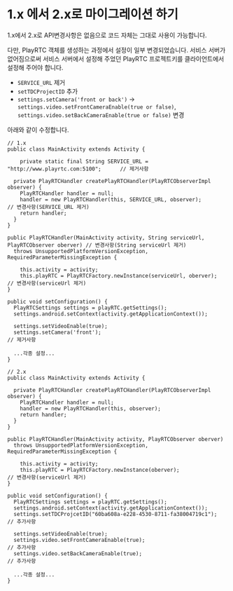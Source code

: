 # 1.x 에서 2.x로 마이그레이션 하기
1.x에서 2.x로 API변경사항은 없음으로 코드 자체는 그대로 사용이 가능합니다.

다만, PlayRTC 객체를 생성하는 과정에서 설정이 일부 변경되었습니다. 서비스 서버가 없어짐으로써 서비스 서버에서 설정해 주었던 PlayRTC 프로젝트키를 클라이언트에서 설정해 주어야 합니다.

- `SERVICE_URL` 제거
- `setTDCProjectID` 추가
- `settings.setCamera('front or back')` -> `settings.video.setFrontCameraEnable(true or false)`, `settings.video.setBackCameraEnable(true or false)` 변경

아래와 같이 수정합니다.

```Android
// 1.x
public class MainActivity extends Activity {

	private static final String SERVICE_URL = "http://www.playrtc.com:5100";      // 제거사항

  private PlayRTCHandler createPlayRTCHandler(PlayRTCObserverImpl observer) {
    PlayRTCHandler handler = null;
    handler = new PlayRTCHandler(this, SERVICE_URL, observer);                  // 변경사항(SERVICE_URL 제거)
    return handler;
  }
}

public PlayRTCHandler(MainActivity activity, String serviceUrl, PlayRTCObserver oberver) // 변경사항(String serviceUrl 제거)
  throws UnsupportedPlatformVersionException, RequiredParameterMissingException {

	this.activity = activity;
	this.playRTC = PlayRTCFactory.newInstance(serviceUrl, oberver);               // 변경사항(serviceUrl 제거)
}

public void setConfiguration() {
  PlayRTCSettings settings = playRTC.getSettings();
  settings.android.setContext(activity.getApplicationContext());

  settings.setVideoEnable(true);
  settings.setCamera('front');                                                  // 제거사항

  ...각종 설정...
}

// 2.x
public class MainActivity extends Activity {

  private PlayRTCHandler createPlayRTCHandler(PlayRTCObserverImpl observer) {
    PlayRTCHandler handler = null;
    handler = new PlayRTCHandler(this, observer);
    return handler;
  }
}

public PlayRTCHandler(MainActivity activity, PlayRTCObserver oberver)
  throws UnsupportedPlatformVersionException, RequiredParameterMissingException {

	this.activity = activity;
	this.playRTC = PlayRTCFactory.newInstance(oberver);                           // 변경사항(serviceUrl 제거)
}

public void setConfiguration() {
  PlayRTCSettings settings = playRTC.getSettings();
  settings.android.setContext(activity.getApplicationContext());
  settings.setTDCProjcetID("60ba608a-e228-4530-8711-fa38004719c1");             // 추가사항

  settings.setVideoEnable(true);
  settings.video.setFrontCameraEnable(true);                                    // 추가사항
  settings.video.setBackCameraEnable(true);                                     // 추가사항

  ...각종 설정...
}
```
